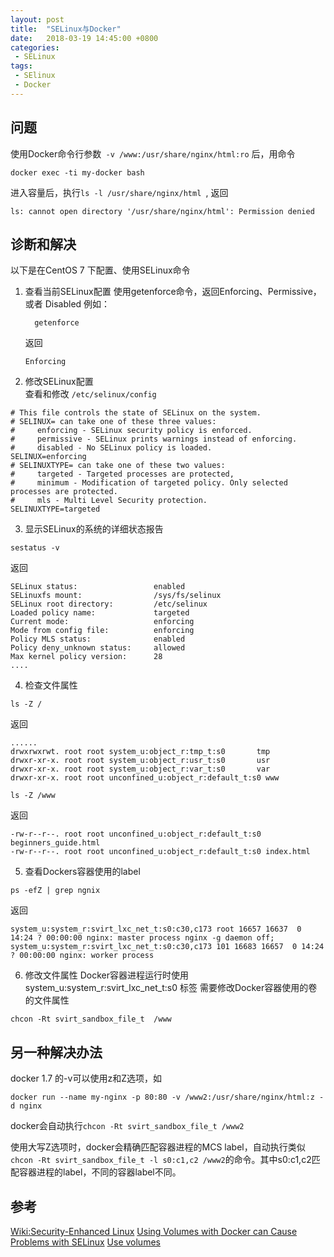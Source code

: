 ```yaml
---
layout: post
title:  "SELinux与Docker"
date:   2018-03-19 14:45:00 +0800
categories:
 - SELinux
tags:
 - SElinux
 - Docker
---
```


## 问题
   使用Docker命令行参数` -v /www:/usr/share/nginx/html:ro`  后，用命令
   ```
   docker exec -ti my-docker bash
   ```
   进入容量后，执行`ls -l /usr/share/nginx/html `, 返回
   ```
   ls: cannot open directory '/usr/share/nginx/html': Permission denied
   ```

## 诊断和解决   
   以下是在CentOS 7 下配置、使用SELinux命令  

1. 查看当前SELinux配置
   使用getenforce命令，返回Enforcing、Permissive，或者 Disabled
   例如：
   ```
     getenforce
   ```
   返回
   ```
   Enforcing
   ```

2. 修改SELinux配置  
   查看和修改 `/etc/selinux/config`
```
# This file controls the state of SELinux on the system.
# SELINUX= can take one of these three values:
#     enforcing - SELinux security policy is enforced.
#     permissive - SELinux prints warnings instead of enforcing.
#     disabled - No SELinux policy is loaded.
SELINUX=enforcing
# SELINUXTYPE= can take one of these two values:
#     targeted - Targeted processes are protected,
#     minimum - Modification of targeted policy. Only selected processes are protected.
#     mls - Multi Level Security protection.
SELINUXTYPE=targeted
```
3. 显示SELinux的系统的详细状态报告
```
sestatus -v
```
返回  
```
SELinux status:                 enabled
SELinuxfs mount:                /sys/fs/selinux
SELinux root directory:         /etc/selinux
Loaded policy name:             targeted
Current mode:                   enforcing
Mode from config file:          enforcing
Policy MLS status:              enabled
Policy deny_unknown status:     allowed
Max kernel policy version:      28
....
```

4. 检查文件属性
 ```
 ls -Z /
 ```
 返回
 ```
......
 drwxrwxrwt. root root system_u:object_r:tmp_t:s0       tmp
drwxr-xr-x. root root system_u:object_r:usr_t:s0       usr
drwxr-xr-x. root root system_u:object_r:var_t:s0       var
drwxr-xr-x. root root unconfined_u:object_r:default_t:s0 www
 ```

 ```
 ls -Z /www
 ```
 返回
 ```
 -rw-r--r--. root root unconfined_u:object_r:default_t:s0 beginners_guide.html
-rw-r--r--. root root unconfined_u:object_r:default_t:s0 index.html

 ```

5. 查看Dockers容器使用的label
```
ps -efZ | grep ngnix
```
返回
```
system_u:system_r:svirt_lxc_net_t:s0:c30,c173 root 16657 16637  0 14:24 ? 00:00:00 nginx: master process nginx -g daemon off;
system_u:system_r:svirt_lxc_net_t:s0:c30,c173 101 16683 16657  0 14:24 ? 00:00:00 nginx: worker process

```

6. 修改文件属性
Docker容器进程运行时使用 system_u:system_r:svirt_lxc_net_t:s0 标签
需要修改Docker容器使用的卷的文件属性
```
chcon -Rt svirt_sandbox_file_t  /www
```

## 另一种解决办法
docker 1.7 的-v可以使用z和Z选项，如
```
docker run --name my-nginx -p 80:80 -v /www2:/usr/share/nginx/html:z -d nginx
```
docker会自动执行`chcon -Rt svirt_sandbox_file_t /www2 `

使用大写Z选项时，docker会精确匹配容器进程的MCS label，自动执行类似`chcon -Rt svirt_sandbox_file_t -l s0:c1,c2 /www2`的命令。其中s0:c1,c2匹配容器进程的label，不同的容器label不同。

## 参考
[Wiki:Security-Enhanced Linux](https://en.wikipedia.org/wiki/Security-Enhanced_Linux)
[Using Volumes with Docker can Cause Problems with SELinux](http://www.projectatomic.io/blog/2015/06/using-volumes-with-docker-can-cause-problems-with-selinux/)
[Use volumes](https://docs.docker.com/storage/volumes/)
